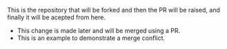 This is the repository that will be forked and then the PR will be raised, and finally it will be acepted from here.

- This change is made later and will be merged using a PR.
- This is an example to demonstrate a merge conflict.
